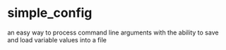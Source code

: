 # simple_config
an easy way to process command line arguments with the ability to save and load variable values into a file
